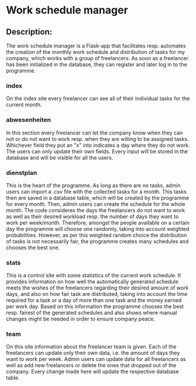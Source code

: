 # Work schedule manager

## Description:
The work schedule manager is a Flask-app that facilitates resp. automates the creation of the monthly work schedule and distribution of tasks for my company, which works with a group of freelancers. As soon as a freelancer has been initialized in the database, they can register and later log in to the programme. 

### index
On the index site every freelancer can see all of their individual tasks for the current month.

### abwesenheiten
In this section every freelancer can let the company know when they can not or do not want to work resp. when they are willing to be assigned tasks. Whichever field they put an "x" into indicates a day where they do not work. The users can only update their own fields. Every input will be stored in the database and will be visible for all the users.

### dienstplan
This is the heart of the programme. As long as there are no tasks, admin users can import a .csv file with the collected tasks for a month. This tasks then are saved in a database table, which will be created by the programme for every month. Then, admin users can create the schedule for the whole month. The code consideres the days the freelancers do not want to work as well as their desired workload resp. the number of days they want to work per week/month. Therefore, amongst the people available on a certain day the programme will choose one randomly, taking into account weighted probabilities. However, as per this weighted random choice the distribution of tasks is not necessarily fair, the programme creates many schedules and chooses the best one. 

### stats
This is a control site with some statistics of the current work schedule. It provides information on how well the automatically generated schedule meets the wishes of the freelancers regarding their desired amount of work days, and also on how fair task are distributed, taking into account the time required for a task or a day of more than one task and the money earned per work day. Based on this information the programme chooses the best resp. fairest of the generated schedules and also shows where manual changes might be needed in order to ensure company peace.

### team
On this site information about the freelancer team is given. Each of the freelancers can update only their own data, i.e. the amount of days they want to work per week. Admin users can update data for all freelancers as well as add new freelancers or delete the ones that dropped out of the company. Every change made here will update the respective database table.

